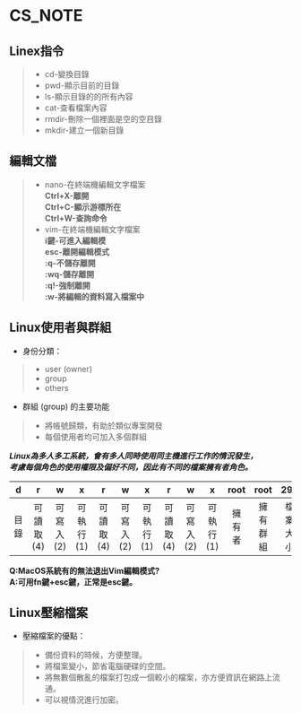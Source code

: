 # CS_NOTE 
## Linex指令
> * cd-變換目錄  
> * pwd-顯示目前的目錄  
> * ls-顯示目錄的的所有內容  
> * cat-查看檔案內容  
> * rmdir-刪除一個裡面是空的空目錄  
> * mkdir-建立一個新目錄  
## 編輯文檔
> * nano-在終端機編輯文字檔案   
> **Ctrl+X-離開**  
> **Ctrl+C-顯示游標所在**  
> **Ctrl+W-查詢命令**  
> * vim-在終端機編輯文字檔案  
> **i鍵-可進入編輯模**  
> **esc-離開編輯模式**  
> **:q-不儲存離開**   
> **:wq-儲存離開**  
> **:q!-強制離開**   
> **:w-將編輯的資料寫入檔案中**  
## Linux使用者與群組  
* 身份分類：  
> * user (owner)  
> * group  
> * others	
* 群組 (group) 的主要功能  
> * 將帳號歸類，有助於類似專案開發  
> * 每個使用者均可加入多個群組  

**_Linux為多人多工系統，會有多人同時使用同主機進行工作的情況發生，  
考慮每個角色的使用權限及偏好不同，因此有不同的檔案擁有者角色。_**  

| d | r | w | x | r | w | x | r | w | x | root | root | 293 | test.txt |
|:-------:|:------:|:------:|:-------:|:------:|:------:|:-------:|:------:|:------:|:-------:|:------:|:------:|:-------:|:-----:|
| 目錄   | 可讀取(4) | 可寫入(2) | 可執行(1) | 可讀取(4) | 可寫入(2) | 可執行(1) | 可讀取(4) | 可寫入(2) |  可執行(1)  |  擁有者  |  擁有群組  | 檔案大小   |  檔案名稱  |  

**Q:MacOS系統有的無法退出Vim編輯模式?  
A:可用fn鍵+esc鍵，正常是esc鍵。**  

## Linux壓縮檔案  
* 壓縮檔案的優點：  
> * 備份資料的時候，方便整理。  
> * 將檔案變小，節省電腦硬碟的空間。  
> * 將無數個散亂的檔案打包成一個較小的檔案，亦方便資訊在網路上流通。  
> * 可以視情況進行加密。


